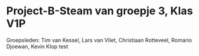 # Project-B-Steam van groepje 3, Klas V1P

Groepsleden: Tim van Kessel, Lars van Vliet, Christiaan Rotteveel, Romario Djoewan, Kevin Klop
test
